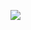 [![](http://img.youtube.com/vi/cnfwJ6f5hM8/0.jpg)](https://www.youtube.com/watch?v=cnfwJ6f5hM8&list=PLb6UbFXBdbCrvdXVgY_3jp5swtvW24fYv&index=1)
